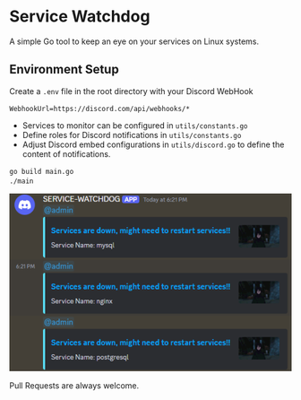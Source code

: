 # Service Watchdog

A simple Go tool to keep an eye on your services on Linux systems.

## Environment Setup

Create a `.env` file in the root directory with your Discord WebHook

```plaintext
WebhookUrl=https://discord.com/api/webhooks/*
```
+ Services to monitor can be configured in `utils/constants.go`
+ Define roles for Discord notifications in `utils/constants.go`
+ Adjust Discord embed configurations in `utils/discord.go` to define the content of notifications.
```sh
go build main.go
./main
```
![discord webhook post](image.png)

Pull Requests are always welcome.